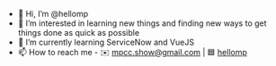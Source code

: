 - 👋 Hi, I’m @hellomp
- 👀 I’m interested in learning new things and finding new ways to get things done as quick as possible
- 🌱 I’m currently learning ServiceNow and VueJS
- 📫 How to reach me - ✉️ mpcc.show@gmail.com | 🟦 [hellomp](https://www.linkedin.com/in/hellomp/)
<!---
hellomp/hellomp is a ✨ special ✨ repository because its `README.md` (this file) appears on your GitHub profile.
You can click the Preview link to take a look at your changes.
--->
